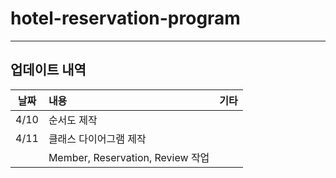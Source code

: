 # hotel-reservation-program

---
## 업데이트 내역

| 날짜  | 내용                             |기타|
|-----|:-------------------------------|:---|
| 4/10 | 순서도 제작                         ||
| 4/11 | 클래스 다이어그램 제작                   ||
|     | Member, Reservation, Review 작업 ||